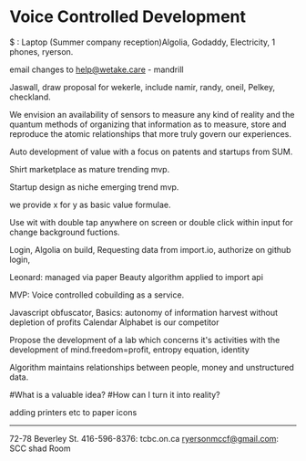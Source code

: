 # Voice Controlled Development

$ : Laptop (Summer company reception)Algolia, Godaddy, Electricity, 1 phones, ryerson. 

email changes to help@wetake.care - mandrill

Jaswall, draw proposal for wekerle, include namir, randy, oneil, Pelkey, checkland. 

We envision an availability of sensors to measure any kind of reality and the quantum methods of organizing that information as to measure, store and reproduce the atomic relationships that more truly govern our experiences.

Auto development of value with a focus on patents and startups from SUM.

Shirt marketplace as mature trending mvp. 

Startup design as niche emerging trend mvp. 

we provide x for y as basic value formulae.

Use wit with double tap anywhere on screen or double click within input for change background fuctions.

Login, Algolia on build, Requesting data from import.io, authorize on github login,  
 
Leonard: managed via paper 
Beauty algorithm applied to import api

MVP: Voice controlled cobuilding as a service.

Javascript obfuscator,
Basics: autonomy of information harvest without depletion of profits
Calendar
Alphabet is our competitor


Propose the development of a lab which concerns it's activities with the development of mind.freedom=profit, entropy equation, identity 

Algorithm maintains relationships between people, money and unstructured data.

#What is a valuable idea?
#How can I turn it into reality? 

adding printers etc to paper icons



------ 

72-78 Beverley St. 416-596-8376: tcbc.on.ca
ryersonmccf@gmail.com: SCC shad Room



